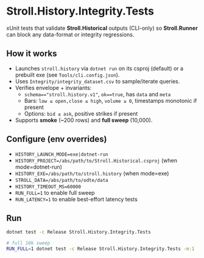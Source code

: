 # Stroll.History.Integrity.Tests

xUnit tests that validate **Stroll.Historical** outputs (CLI-only) so **Stroll.Runner** can block any data-format or integrity regressions.

## How it works
- Launches `stroll.history` via `dotnet run` on its csproj (default) or a prebuilt exe (see `Tools/cli.config.json`).
- Uses `Integrity/integrity_dataset.csv` to sample/iterate queries.
- Verifies envelope + invariants:
  - `schema=="stroll.history.v1"`, `ok==true`, has `data` and `meta`
  - Bars: `low ≤ open,close ≤ high`, `volume ≥ 0`, timestamps monotonic if present
  - Options: `bid ≤ ask`, positive strikes if present
- Supports **smoke** (~200 rows) and **full sweep** (10,000).

## Configure (env overrides)
- `HISTORY_LAUNCH_MODE=exe|dotnet-run`
- `HISTORY_PROJECT=/abs/path/to/Stroll.Historical.csproj` (when mode=dotnet-run)
- `HISTORY_EXE=/abs/path/to/stroll.history` (when mode=exe)
- `STROLL_DATA=/abs/path/to/odte/data`
- `HISTORY_TIMEOUT_MS=60000`
- `RUN_FULL=1` to enable full sweep
- `RUN_LATENCY=1` to enable best-effort latency tests

## Run
```bash
dotnet test -c Release Stroll.History.Integrity.Tests

# full 10k sweep
RUN_FULL=1 dotnet test -c Release Stroll.History.Integrity.Tests -m:1
```
